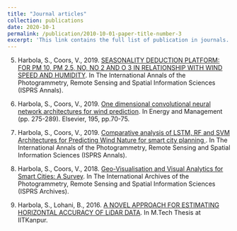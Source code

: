 ```yaml
---
title: "Journal articles"
collection: publications
date: 2020-10-1
permalink: /publication/2010-10-01-paper-title-number-3
excerpt: 'This link contains the full list of publication in journals.'
---
```

5. Harbola, S., Coors, V., 2019. [SEASONALITY DEDUCTION PLATFORM: FOR PM 10, PM 2.5, NO, NO 2 AND O 3 IN RELATIONSHIP WITH WIND SPEED AND HUMIDITY](https://www.isprs-ann-photogramm-remote-sens-spatial-inf-sci.net/VI-4-W2-2020/71/2020/isprs-annals-VI-4-W2-2020-71-2020-relations.html). In The International Annals of the Photogrammetry, Remote Sensing and Spatial Information Sciences (ISPRS Annals).

4. Harbola, S., Coors, V., 2019.  [One dimensional convolutional neural network architectures for wind prediction](https://www.sciencedirect.com/science/article/abs/pii/S0196890419305527). In Energy and Management (pp. 275-289). Elsevier,
195, pp.70-75.

3. Harbola, S., Coors, V., 2019. [Comparative analysis of LSTM, RF and SVM Architectures for Predicting Wind Nature for smart city planning ](https://www.isprs.com/abstract). In The International Annals of the Photogrammetry, Remote Sensing and Spatial Information Sciences (ISPRS Annals).

2. Harbola, S., Coors, V., 2018. [Geo-Visualisation and Visual Analytics for Smart Cities: A Survey](https://www.isprs.com/abstract). In The International Archives of the Photogrammetry, Remote Sensing and Spatial Information Sciences (ISPRS Archives).

1. Harbola, S., Lohani, B., 2016. [A NOVEL APPROACH FOR ESTIMATING HORIZONTAL ACCURACY OF LiDAR DATA](https://www.iitk.ac/mtechthesis). In M.Tech Thesis at IITKanpur.

